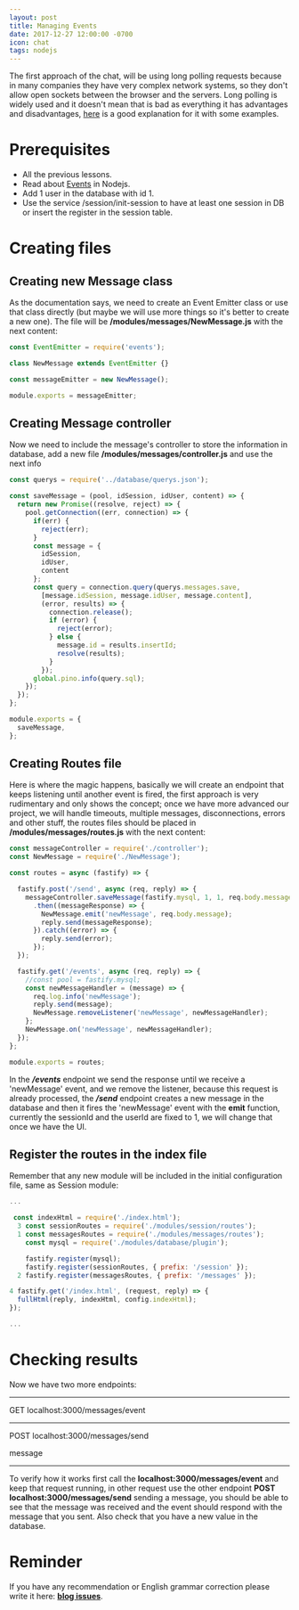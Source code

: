 ```yaml
---
layout: post
title: Managing Events
date: 2017-12-27 12:00:00 -0700
icon: chat
tags: nodejs
---
```


The first approach of the chat, will be using long polling requests because in many companies they have very complex network systems, so they don't allow open sockets between the browser and the servers. Long polling is widely used and it doesn't mean that is bad as everything it has advantages and disadvantages, [here](http://dsheiko.com/weblog/websockets-vs-sse-vs-long-polling) is a good explanation for it with some examples.

# Prerequisites
 
- All the previous lessons.
- Read about [Events](https://nodejs.org/docs/latest-v8.x/api/events.html) in Nodejs.
- Add 1 user in the database with id 1.
- Use the service /session/init-session to have at least one session in DB or insert the register in the session table.

# Creating files

## Creating new Message class

As the documentation says, we need to create an Event Emitter class or use that class directly (but maybe we will use more things so it's better to create a new one). The file will be **/modules/messages/NewMessage.js** with the next content:

```javascript
const EventEmitter = require('events');

class NewMessage extends EventEmitter {}

const messageEmitter = new NewMessage();

module.exports = messageEmitter;
```

## Creating Message controller

Now we need to include the message's controller to store the information in database, add a new file **/modules/messages/controller.js** and use the next info

```javascript
const querys = require('../database/querys.json');

const saveMessage = (pool, idSession, idUser, content) => {
  return new Promise((resolve, reject) => {
    pool.getConnection((err, connection) => {
      if(err) {
        reject(err);
      }
      const message = {
        idSession,
        idUser,
        content
      };
      const query = connection.query(querys.messages.save,
        [message.idSession, message.idUser, message.content],
        (error, results) => {
          connection.release();
          if (error) {
            reject(error);
          } else {
            message.id = results.insertId;
            resolve(results);
          }
        });
      global.pino.info(query.sql);
    });
  });
};

module.exports = {
  saveMessage,
};
```

## Creating Routes file

Here is where the magic happens, basically we will create an endpoint that keeps listening until another event is fired, the first approach is very rudimentary and only shows the concept; once we have more advanced our project, we will handle timeouts, multiple messages, disconnections, errors and other stuff, the routes files should be placed in **/modules/messages/routes.js** with the next content:

```javascript
const messageController = require('./controller');
const NewMessage = require('./NewMessage');

const routes = async (fastify) => {

  fastify.post('/send', async (req, reply) => {
    messageController.saveMessage(fastify.mysql, 1, 1, req.body.message)
      .then((messageResponse) => {
        NewMessage.emit('newMessage', req.body.message);
        reply.send(messageResponse);
      }).catch((error) => {
        reply.send(error);
      });
  });

  fastify.get('/events', async (req, reply) => {
    //const pool = fastify.mysql;
    const newMessageHandler = (message) => {
      req.log.info('newMessage');
      reply.send(message);
      NewMessage.removeListener('newMessage', newMessageHandler);
    };
    NewMessage.on('newMessage', newMessageHandler);
  });
};

module.exports = routes;
```

In the ***/events*** endpoint we send the response until we receive a 'newMessage' event, and we remove the listener, because this request is already processed, the ***/send*** endpoint creates a new message in the database and then it fires the 'newMessage' event with the **emit** function, currently the sessionId and the userId are fixed to 1, we will change that once we have the UI.

## Register the routes in the index file

Remember that any new module will be included in the initial configuration file, same as Session module:

```javascript
...

 const indexHtml = require('./index.html');
  3 const sessionRoutes = require('./modules/session/routes');
  1 const messagesRoutes = require('./modules/messages/routes');
    const mysql = require('./modules/database/plugin');

    fastify.register(mysql);
    fastify.register(sessionRoutes, { prefix: '/session' });
  2 fastify.register(messagesRoutes, { prefix: '/messages' });

4 fastify.get('/index.html', (request, reply) => {
  fullHtml(reply, indexHtml, config.indexHtml);
});

...
```

# Checking results

Now we have two more endpoints:

___


GET localhost:3000/messages/event

___

POST localhost:3000/messages/send

message

___

To verify how it works first call the **localhost:3000/messages/event** and keep that request running, in other request use the other endpoint **POST localhost:3000/messages/send** sending a message, you should be able to see that the message was received and the event should respond with the message that you sent. Also check that you have a new value in the database.

# Reminder

If you have any recommendation or English grammar correction please write it here:  **[blog issues](https://github.com/betotto/blog/issues)**.